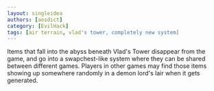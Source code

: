```yaml
---
layout: singleidea
authors: [aosdict]
category: [EvilHack]
tags: [air terrain, vlad's tower, completely new system]
---
```

Items that fall into the abyss beneath Vlad's Tower disappear from the game, and go into a swapchest-like system where they can be shared between different games. Players in other games may find those items showing up somewhere randomly in a demon lord's lair when it gets generated.
